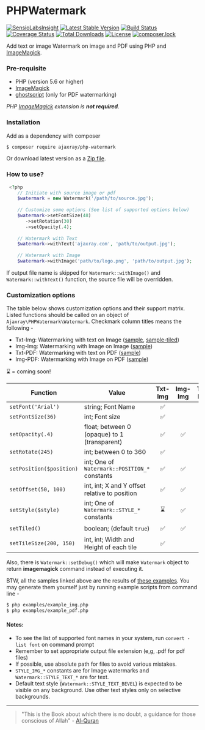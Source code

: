 # PHPWatermark

[![SensioLabsInsight](https://insight.sensiolabs.com/projects/cf8fe138-7232-4390-a3c6-f9e509221353/small.png)](https://insight.sensiolabs.com/projects/cf8fe138-7232-4390-a3c6-f9e509221353)
[![Latest Stable Version](https://poser.pugx.org/ajaxray/php-watermark/v/stable)](https://packagist.org/packages/ajaxray/php-watermark)
[![Build Status](https://travis-ci.org/ajaxray/php-watermark.svg?branch=master)](https://travis-ci.org/ajaxray/php-watermark)
[![Coverage Status](https://coveralls.io/repos/github/ajaxray/php-watermark/badge.svg?branch=master)](https://coveralls.io/github/ajaxray/php-watermark?branch=master)
[![Total Downloads](https://poser.pugx.org/ajaxray/php-watermark/downloads)](https://packagist.org/packages/ajaxray/php-watermark)
[![License](https://poser.pugx.org/ajaxray/php-watermark/license)](https://packagist.org/packages/ajaxray/php-watermark)
[![composer.lock](https://poser.pugx.org/ajaxray/php-watermark/composerlock)](https://packagist.org/packages/ajaxray/php-watermark)

Add text or image Watermark on image and PDF using PHP and [ImageMagick][1].

### Pre-requisite
 
 - PHP (version 5.6 or higher)
 - [ImageMagick][1]
 - [ghostscript][2] (only for PDF watermarking)

_PHP [ImageMagick][3] extension is **not required**._
 
### Installation
 
 Add as a dependency with composer
 
 ```bash
 $ composer require ajaxray/php-watermark
 ```
 
 Or download latest version as a [Zip file](https://github.com/ajaxray/php-watermark/archive/master.zip).
 
 ### How to use?
 
 ```php
  <?php
     // Initiate with source image or pdf
     $watermark = new Watermark('/path/to/source.jpg');
     
     // Customize some options (See list of supported options below)
     $watermark->setFontSize(48)
        ->setRotation(30)
        ->setOpacity(.4);
     
     // Watermark with Text
     $watermark->withText('ajaxray.com', 'path/to/output.jpg');
     
     // Watermark with Image
     $watermark->withImage('path/to/logo.png', 'path/to/output.jpg');
  ```
If output file name is skipped for `Watermark::withImage()` and `Watermark::withText()` function, the source file will be overridden. 
 
 
 ### Customization options
 
 The table below shows customization options and their support matrix.
 Listed functions should be called on an object of `Ajaxray\PHPWatermark\Watermark`.
 Checkmark column titles means the following - 
  
- Txt-Img: Watermarking with text on Image ([sample][4], [sample-tiled][5])
- Img-Img: Watermarking with Image on Image ([sample][6])
- Txt-PDF: Watermarking with text on PDF ([sample][7])
- Img-PDF: Watermarking with Image on PDF ([sample][8])

&#8987; = coming soon!

 | Function | Value | Txt-Img | Img-Img | Txt-PDF | Img-PDF |
 |---|---|:---:|:---:|:---:|:---:|
 |`setFont('Arial')` | string; Font Name | &#9989; |   | &#9989; |   |
 |`setFontSize(36)` | int; Font size | &#9989; |   | &#9989; |   |
 |`setOpacity(.4)` | float; between 0 (opaque) to 1 (transparent) | &#9989; | &#9989; | &#9989; | &#9989; |
 |`setRotate(245)` | int; between 0 to 360 | &#9989; |   | &#9989; |   |
 |`setPosition($position)` | int; One of `Watermark::POSITION_*` constants | &#9989; | &#9989; | &#9989; | &#9989; |
 |`setOffset(50, 100)` | int, int; X and Y offset relative to position | &#9989; | &#9989; | &#9989; | &#9989; |
 |`setStyle($style)` | int; One of `Watermark::STYLE_*` constants | &#8987; | &#9989; | &#8987; | &#8987; |
 |`setTiled()` | boolean; (default `true`) | &#9989; | &#9989; | &#8987; | &#8987;  |
 |`setTileSize(200, 150)` | int, int; Width and Height of each tile | &#9989; |   | &#8987; |   |
 
 Also, there is `Watermark::setDebug()` which will make `Watermark` object to return **imagemagick** command instead of executing it.
 
 BTW, all the samples linked above are the results of [these examples][9].
 You may generate them yourself just by running example scripts from command line - 
  
```bash
$ php examples/example_img.php
$ php examples/example_pdf.php
```
 
 
#### Notes:

* To see the list of supported font names in your system, run `convert -list font` on command prompt
* Remember to set appropriate output file extension (e,g, .pdf for pdf files)
* If possible, use absolute path for files to avoid various mistakes.
* `STYLE_IMG_*` constants are for Image watermarks and `Watermark::STYLE_TEXT_*` are for text.
* Default text style (`Watermark::STYLE_TEXT_BEVEL`) is expected to be visible on any background. 
Use other text styles only on selective backgrounds.
 
---

> "This is the Book about which there is no doubt, a guidance for those conscious of Allah" - [Al-Quran](http://quran.com)

[1]: http://www.imagemagick.org "ImageMagick Command line tool"
[2]: https://www.ghostscript.com/ "GhostScript"
[3]: http://php.net/manual/en/book.imagick.php "PHP ImageMagick Extension"
[4]: https://www.dropbox.com/s/itff1ot0h4lj1o3/watermark_text_on_img.jpg?dl=0 "Text Watermarking on Image"
[5]: https://www.dropbox.com/s/8xvr1xwlm76jiom/watermark_text_tiles_on_img.jpg?dl=0 "Tiled Text Watermarking on Image"
[6]: https://www.dropbox.com/s/k2ghbaaif1vxnws/watermark_img_on_img.jpg?dl=0 "Image Watermarking on Image"
[7]: https://www.dropbox.com/s/aorp9aoggynn3pt/watermark_text_on_pdf.pdf?dl=0 "Text Watermarking on PDF"
[8]: https://www.dropbox.com/s/myn2is2nx3xtm3v/watermark_img_on_pdf.pdf?dl=0 "Image Watermarking on PDF"
[9]: https://github.com/ajaxray/php-watermark/tree/master/examples "Example scripts"
